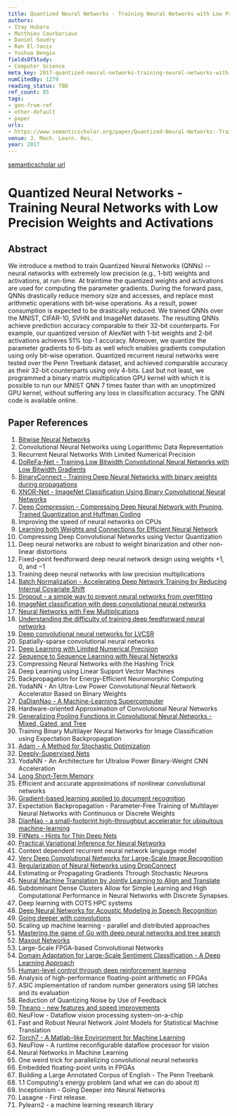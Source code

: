 ```yaml
---
title: Quantized Neural Networks - Training Neural Networks with Low Precision Weights and Activations
authors:
- Itay Hubara
- Matthieu Courbariaux
- Daniel Soudry
- Ran El-Yaniv
- Yoshua Bengio
fieldsOfStudy:
- Computer Science
meta_key: 2017-quantized-neural-networks-training-neural-networks-with-low-precision-weights-and-activations
numCitedBy: 1279
reading_status: TBD
ref_count: 85
tags:
- gen-from-ref
- other-default
- paper
urls:
- https://www.semanticscholar.org/paper/Quantized-Neural-Networks:-Training-Neural-Networks-Hubara-Courbariaux/d2e4147eecae6f914e9e1e9aece8fdd2eaed809f?sort=total-citations
venue: J. Mach. Learn. Res.
year: 2017
---
```


[semanticscholar url](https://www.semanticscholar.org/paper/Quantized-Neural-Networks:-Training-Neural-Networks-Hubara-Courbariaux/d2e4147eecae6f914e9e1e9aece8fdd2eaed809f?sort=total-citations)

# Quantized Neural Networks - Training Neural Networks with Low Precision Weights and Activations

## Abstract

We introduce a method to train Quantized Neural Networks (QNNs) -- neural networks with extremely low precision (e.g., 1-bit) weights and activations, at run-time. At traintime the quantized weights and activations are used for computing the parameter gradients. During the forward pass, QNNs drastically reduce memory size and accesses, and replace most arithmetic operations with bit-wise operations. As a result, power consumption is expected to be drastically reduced. We trained QNNs over the MNIST, CIFAR-10, SVHN and ImageNet datasets. The resulting QNNs achieve prediction accuracy comparable to their 32-bit counterparts. For example, our quantized version of AlexNet with 1-bit weights and 2-bit activations achieves 51% top-1 accuracy. Moreover, we quantize the parameter gradients to 6-bits as well which enables gradients computation using only bit-wise operation. Quantized recurrent neural networks were tested over the Penn Treebank dataset, and achieved comparable accuracy as their 32-bit counterparts using only 4-bits. Last but not least, we programmed a binary matrix multiplication GPU kernel with which it is possible to run our MNIST QNN 7 times faster than with an unoptimized GPU kernel, without suffering any loss in classification accuracy. The QNN code is available online.

## Paper References

1. [Bitwise Neural Networks](2016-bitwise-neural-networks.md)
2. Convolutional Neural Networks using Logarithmic Data Representation
3. Recurrent Neural Networks With Limited Numerical Precision
4. [DoReFa-Net - Training Low Bitwidth Convolutional Neural Networks with Low Bitwidth Gradients](2016-dorefa-net-training-low-bitwidth-convolutional-neural-networks-with-low-bitwidth-gradients.md)
5. [BinaryConnect - Training Deep Neural Networks with binary weights during propagations](2015-binaryconnect-training-deep-neural-networks-with-binary-weights-during-propagations.md)
6. [XNOR-Net - ImageNet Classification Using Binary Convolutional Neural Networks](2016-xnor-net-imagenet-classification-using-binary-convolutional-neural-networks.md)
7. [Deep Compression - Compressing Deep Neural Network with Pruning, Trained Quantization and Huffman Coding](2016-deep-compression-compressing-deep-neural-network-with-pruning-trained-quantization-and-huffman-coding.md)
8. Improving the speed of neural networks on CPUs
9. [Learning both Weights and Connections for Efficient Neural Network](2015-learning-both-weights-and-connections-for-efficient-neural-network.md)
10. Compressing Deep Convolutional Networks using Vector Quantization
11. Deep neural networks are robust to weight binarization and other non-linear distortions
12. Fixed-point feedforward deep neural network design using weights +1, 0, and −1
13. Training deep neural networks with low precision multiplications
14. [Batch Normalization - Accelerating Deep Network Training by Reducing Internal Covariate Shift](2015-batch-normalization-accelerating-deep-network-training-by-reducing-internal-covariate-shift.md)
15. [Dropout - a simple way to prevent neural networks from overfitting](2014-dropout-a-simple-way-to-prevent-neural-networks-from-overfitting.md)
16. [ImageNet classification with deep convolutional neural networks](2012-imagenet-classification-with-deep-convolutional-neural-networks.md)
17. [Neural Networks with Few Multiplications](2016-neural-networks-with-few-multiplications.md)
18. [Understanding the difficulty of training deep feedforward neural networks](2010-understanding-the-difficulty-of-training-deep-feedforward-neural-networks.md)
19. [Deep convolutional neural networks for LVCSR](2013-deep-convolutional-neural-networks-for-lvcsr.md)
20. Spatially-sparse convolutional neural networks
21. [Deep Learning with Limited Numerical Precision](2015-deep-learning-with-limited-numerical-precision.md)
22. [Sequence to Sequence Learning with Neural Networks](2014-sequence-to-sequence-learning-with-neural-networks.md)
23. Compressing Neural Networks with the Hashing Trick
24. Deep Learning using Linear Support Vector Machines
25. Backpropagation for Energy-Efficient Neuromorphic Computing
26. YodaNN - An Ultra-Low Power Convolutional Neural Network Accelerator Based on Binary Weights
27. [DaDianNao - A Machine-Learning Supercomputer](2014-dadiannao-a-machine-learning-supercomputer.md)
28. Hardware-oriented Approximation of Convolutional Neural Networks
29. [Generalizing Pooling Functions in Convolutional Neural Networks - Mixed, Gated, and Tree](2016-generalizing-pooling-functions-in-convolutional-neural-networks-mixed-gated-and-tree.md)
30. Training Binary Multilayer Neural Networks for Image Classification using Expectation Backpropagation
31. [Adam - A Method for Stochastic Optimization](2015-adam-a-method-for-stochastic-optimization.md)
32. [Deeply-Supervised Nets](2015-deeply-supervised-nets.md)
33. YodaNN - An Architecture for Ultralow Power Binary-Weight CNN Acceleration
34. [Long Short-Term Memory](1997-long-short-term-memory.md)
35. Efficient and accurate approximations of nonlinear convolutional networks
36. [Gradient-based learning applied to document recognition](1998-gradient-based-learning-applied-to-document-recognition.md)
37. Expectation Backpropagation - Parameter-Free Training of Multilayer Neural Networks with Continuous or Discrete Weights
38. [DianNao - a small-footprint high-throughput accelerator for ubiquitous machine-learning](2014-diannao-a-small-footprint-high-throughput-accelerator-for-ubiquitous-machine-learning.md)
39. [FitNets - Hints for Thin Deep Nets](2015-fitnets-hints-for-thin-deep-nets.md)
40. [Practical Variational Inference for Neural Networks](2011-practical-variational-inference-for-neural-networks.md)
41. Context dependent recurrent neural network language model
42. [Very Deep Convolutional Networks for Large-Scale Image Recognition](2015-very-deep-convolutional-networks-for-large-scale-image-recognition.md)
43. [Regularization of Neural Networks using DropConnect](2013-regularization-of-neural-networks-using-dropconnect.md)
44. Estimating or Propagating Gradients Through Stochastic Neurons
45. [Neural Machine Translation by Jointly Learning to Align and Translate](2015-neural-machine-translation-by-jointly-learning-to-align-and-translate.md)
46. Subdominant Dense Clusters Allow for Simple Learning and High Computational Performance in Neural Networks with Discrete Synapses.
47. Deep learning with COTS HPC systems
48. [Deep Neural Networks for Acoustic Modeling in Speech Recognition](2012-deep-neural-networks-for-acoustic-modeling-in-speech-recognition.md)
49. [Going deeper with convolutions](2015-going-deeper-with-convolutions.md)
50. Scaling up machine learning - parallel and distributed approaches
51. [Mastering the game of Go with deep neural networks and tree search](2016-mastering-the-game-of-go-with-deep-neural-networks-and-tree-search.md)
52. [Maxout Networks](2013-maxout-networks.md)
53. Large-Scale FPGA-based Convolutional Networks
54. [Domain Adaptation for Large-Scale Sentiment Classification - A Deep Learning Approach](2011-domain-adaptation-for-large-scale-sentiment-classification-a-deep-learning-approach.md)
55. [Human-level control through deep reinforcement learning](2015-human-level-control-through-deep-reinforcement-learning.md)
56. Analysis of high-performance floating-point arithmetic on FPGAs
57. ASIC implementation of random number generators using SR latches and its evaluation
58. Reduction of Quantizing Noise by Use of Feedback
59. [Theano - new features and speed improvements](2012-theano-new-features-and-speed-improvements.md)
60. NeuFlow - Dataflow vision processing system-on-a-chip
61. Fast and Robust Neural Network Joint Models for Statistical Machine Translation
62. [Torch7 - A Matlab-like Environment for Machine Learning](2011-torch7-a-matlab-like-environment-for-machine-learning.md)
63. NeuFlow - A runtime reconfigurable dataflow processor for vision
64. Neural Networks in Machine Learning
65. One weird trick for parallelizing convolutional neural networks
66. Embedded floating-point units in FPGAs
67. Building a Large Annotated Corpus of English - The Penn Treebank
68. 1.1 Computing's energy problem (and what we can do about it)
69. Inceptionism - Going Deeper into Neural Networks
70. Lasagne - First release.
71. Pylearn2 - a machine learning research library
